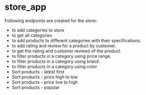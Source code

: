 # store_app
Following endpoints are created for the store:
- to add categories to store
- to get all categories
- to add products to different categories with their specifications.
- to add rating and review for a product by customer.
- to get the rating and customer reviews of the product
- to filter products in a category using price range.
- to filter products in a category using brand.
- to filter products in a category using color
- Sort products - latest first
- Sort products - price high to low
- Sort products - price low to high
- Sort products - popular
